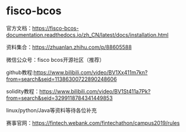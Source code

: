 # fisco-bcos
官方文档：https://fisco-bcos-documentation.readthedocs.io/zh_CN/latest/docs/installation.html

资料集合：https://zhuanlan.zhihu.com/p/88605588

微信公众号：fisco bcos开源社区（推荐）


github教程:https://www.bilibili.com/video/BV1Xx411m7kn?from=search&seid=11386300722890248606


solidity教程：https://www.bilibili.com/video/BV1St411a7Pk?from=search&seid=3299118784341449853


linux/python/Java等资料等待各位补充


赛事官网：https://fintech.webank.com/fintechathon/campus2019/rules

